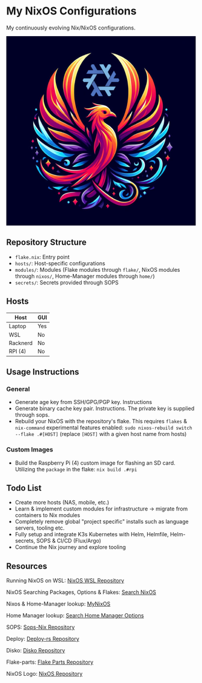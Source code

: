 # My NixOS Configurations

My continuously evolving Nix/NixOS configurations.

![Logo / Artwork](phoenix.png)

## Repository Structure

- `flake.nix`: Entry point
- `hosts/`: Host-specific configurations
- `modules/`: Modules (Flake modules through `flake/`, NixOS modules through `nixos/`, Home-Manager modules through `home/`)
- `secrets/`: Secrets provided through SOPS

## Hosts

| Host     | GUI |
|----------|-----|
| Laptop   | Yes |
| WSL      | No  |
| Racknerd | No  |
| RPI (4)  | No  |

## Usage Instructions

### General

- Generate age key from SSH/GPG/PGP key. Instructions
- Generate binary cache key pair. Instructions. The private key is supplied through sops.
- Rebuild your NixOS with the repository's flake. This requires `flakes` & `nix-command` experimental features enabled: `sudo nixos-rebuild switch --flake .#[HOST]` (replace `[HOST]` with a given host name from hosts)

### Custom Images

- Build the Raspberry Pi (4) custom image for flashing an SD card. Utilizing the `package` in the flake: `nix build .#rpi`

## Todo List

- Create more hosts (NAS, mobile, etc.)
- Learn & implement custom modules for infrastructure -> migrate from containers to Nix modules
- Completely remove global "project specific" installs such as language servers, tooling etc.
- Fully setup and integrate K3s Kubernetes with Helm, Helmfile, Helm-secrets, SOPS & CI/CD (Flux/Argo)
- Continue the Nix journey and explore tooling

## Resources

Running NixOS on WSL: [NixOS WSL Repository](https://github.com/nix-community/NixOS-WSL)

NixOS Searching Packages, Options & Flakes: [Search NixOS](https://search.nixos.org/packages)

Nixos & Home-Manager lookup: [MyNixOS](https://mynixos.com/)

Home Manager lookup: [Search Home Manager Options](https://mipmip.github.io/home-manager-option-search)

SOPS: [Sops-Nix Repository](https://github.com/Mic92/sops-nix)

Deploy: [Deploy-rs Repository](https://github.com/serokell/deploy-rs)

Disko: [Disko Repository](https://github.com/nix-community/disko)

Flake-parts: [Flake Parts Repository](https://flake.parts/)

NixOS Logo: [NixOS Repository](https://github.com/NixOS/nixos-artwork/blob/master/logo/white.png)
